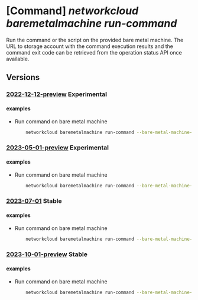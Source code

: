 # [Command] _networkcloud baremetalmachine run-command_

Run the command or the script on the provided bare metal machine. The URL to storage account with the command execution results and the command exit code can be retrieved from the operation status API once available.

## Versions

### [2022-12-12-preview](/Resources/mgmt-plane/L3N1YnNjcmlwdGlvbnMve30vcmVzb3VyY2Vncm91cHMve30vcHJvdmlkZXJzL21pY3Jvc29mdC5uZXR3b3JrY2xvdWQvYmFyZW1ldGFsbWFjaGluZXMve30vcnVuY29tbWFuZA==/2022-12-12-preview.xml) **Experimental**

<!-- mgmt-plane /subscriptions/{}/resourcegroups/{}/providers/microsoft.networkcloud/baremetalmachines/{}/runcommand 2022-12-12-preview -->

#### examples

- Run command on bare metal machine
    ```bash
        networkcloud baremetalmachine run-command --bare-metal-machine-name "bareMetalMachineName" --arguments "--argument1" "argument2" --limit-time-seconds 60 --script "cHdkCg==" --resource-group "resourceGroupName"
    ```

### [2023-05-01-preview](/Resources/mgmt-plane/L3N1YnNjcmlwdGlvbnMve30vcmVzb3VyY2Vncm91cHMve30vcHJvdmlkZXJzL21pY3Jvc29mdC5uZXR3b3JrY2xvdWQvYmFyZW1ldGFsbWFjaGluZXMve30vcnVuY29tbWFuZA==/2023-05-01-preview.xml) **Experimental**

<!-- mgmt-plane /subscriptions/{}/resourcegroups/{}/providers/microsoft.networkcloud/baremetalmachines/{}/runcommand 2023-05-01-preview -->

#### examples

- Run command on bare metal machine
    ```bash
        networkcloud baremetalmachine run-command --bare-metal-machine-name "bareMetalMachineName" --arguments "--argument1" "argument2" --limit-time-seconds 60 --script "cHdkCg==" --resource-group "resourceGroupName"
    ```

### [2023-07-01](/Resources/mgmt-plane/L3N1YnNjcmlwdGlvbnMve30vcmVzb3VyY2Vncm91cHMve30vcHJvdmlkZXJzL21pY3Jvc29mdC5uZXR3b3JrY2xvdWQvYmFyZW1ldGFsbWFjaGluZXMve30vcnVuY29tbWFuZA==/2023-07-01.xml) **Stable**

<!-- mgmt-plane /subscriptions/{}/resourcegroups/{}/providers/microsoft.networkcloud/baremetalmachines/{}/runcommand 2023-07-01 -->

#### examples

- Run command on bare metal machine
    ```bash
        networkcloud baremetalmachine run-command --bare-metal-machine-name "bareMetalMachineName" --arguments "--argument1" "argument2" --limit-time-seconds 60 --script "cHdkCg==" --resource-group "resourceGroupName"
    ```

### [2023-10-01-preview](/Resources/mgmt-plane/L3N1YnNjcmlwdGlvbnMve30vcmVzb3VyY2Vncm91cHMve30vcHJvdmlkZXJzL21pY3Jvc29mdC5uZXR3b3JrY2xvdWQvYmFyZW1ldGFsbWFjaGluZXMve30vcnVuY29tbWFuZA==/2023-10-01-preview.xml) **Stable**

<!-- mgmt-plane /subscriptions/{}/resourcegroups/{}/providers/microsoft.networkcloud/baremetalmachines/{}/runcommand 2023-10-01-preview -->

#### examples

- Run command on bare metal machine
    ```bash
        networkcloud baremetalmachine run-command --bare-metal-machine-name "bareMetalMachineName" --arguments "--argument1" "argument2" --limit-time-seconds 60 --script "cHdkCg==" --resource-group "resourceGroupName"
    ```
